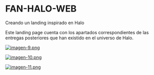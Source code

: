 # FAN-HALO-WEB
Creando un landing inspirado en Halo

Este landing page cuenta con los apartados correspondientes de las entregas posteriores que han existido en el universo de Halo.


[![imagen-9.png](https://i.postimg.cc/Qx6sJLdd/imagen-9.png)](https://postimg.cc/N5rWQzX3)

[![imagen-10.png](https://i.postimg.cc/g2QW1vR9/imagen-10.png)](https://postimg.cc/CRGXqnmJ)

[![imagen-11.png](https://i.postimg.cc/g0hWpnqx/imagen-11.png)](https://postimg.cc/WDsK6pyV)
